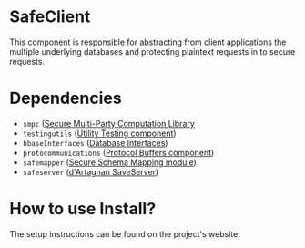 # SafeClient

This component is responsible for abstracting from client applications the multiple underlying databases and protecting plaintext requests in to secure requests.


# Dependencies

- ```smpc``` ([Secure Multi-Party Computation Library](https://github.com/d-artagnan-db/SMPC.git)
- ```testingutils``` ([Utility Testing component](https://github.com/d-artagnan-db/TestingUtils.git))
- ```hbaseInterfaces``` ([Database Interfaces](https://github.com/d-artagnan-db/HBaseInterfaces.git))
- ```protocommunications``` ([Protocol Buffers component](https://github.com/d-artagnan-db/ProtoCom.git))
- ```safemapper``` ([Secure Schema Mapping module](https://github.com/d-artagnan-db/SafeMapper.git))
- ```safeserver``` ([d'Artagnan SaveServer](https://github.com/d-artagnan-db/SafeServer.git))


# How to use Install?

The setup instructions can be found on the project's website.

